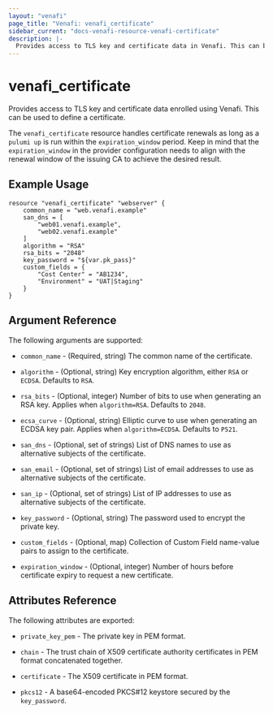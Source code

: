 ```yaml
---
layout: "venafi"
page_title: "Venafi: venafi_certificate"
sidebar_current: "docs-venafi-resource-venafi-certificate"
description: |-
  Provides access to TLS key and certificate data in Venafi. This can be used to define a Venafi certificate.
---
```


# venafi_certificate

Provides access to TLS key and certificate data enrolled using Venafi. This can be used to define a
certificate.

The `venafi_certificate` resource handles certificate renewals as long as a
`pulumi up` is run within the `expiration_window` period. Keep in mind that the
`expiration_window` in the provider configuration needs to align with the renewal
window of the issuing CA to achieve the desired result.

## Example Usage

```hcl
resource "venafi_certificate" "webserver" {
    common_name = "web.venafi.example"
    san_dns = [
        "web01.venafi.example",
        "web02.venafi.example"
    ]
    algorithm = "RSA"
    rsa_bits = "2048"
    key_password = "${var.pk_pass}"
    custom_fields = {
        "Cost Center" = "AB1234",
        "Environment" = "UAT|Staging"
    }
}
```

## Argument Reference

The following arguments are supported:

* `common_name` - (Required, string) The common name of the certificate.

* `algorithm` - (Optional, string) Key encryption algorithm, either `RSA` or `ECDSA`.
  Defaults to `RSA`.

* `rsa_bits` - (Optional, integer) Number of bits to use when generating an RSA key.
  Applies when `algorithm=RSA`.  Defaults to `2048`.

* `ecsa_curve` - (Optional, string) Elliptic curve to use when generating an ECDSA
  key pair.  Applies when `algorithm=ECDSA`.  Defaults to `P521`.

* `san_dns` - (Optional, set of strings) List of DNS names to use as alternative
  subjects of the certificate.

* `san_email` - (Optional, set of strings) List of email addresses to use as
  alternative subjects of the certificate.

* `san_ip` - (Optional, set of strings) List of IP addresses to use as alternative
  subjects of the certificate.

* `key_password` - (Optional, string) The password used to encrypt the private key.

* `custom_fields` - (Optional, map) Collection of Custom Field name-value pairs to assign to the certificate.

* `expiration_window` - (Optional, integer) Number of hours before certificate expiry
  to request a new certificate.

## Attributes Reference

The following attributes are exported:

* `private_key_pem` - The private key in PEM format.

* `chain` - The trust chain of X509 certificate authority certificates in PEM format
  concatenated together.

* `certificate` - The X509 certificate in PEM format.

* `pkcs12` - A base64-encoded PKCS#12 keystore secured by the `key_password`.

